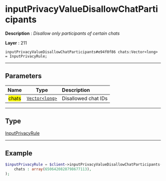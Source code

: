# inputPrivacyValueDisallowChatParticipants

**Description** : *Disallow only participants of certain chats*

**Layer** : 211

```tl
inputPrivacyValueDisallowChatParticipants#e94f0f86 chats:Vector<long> = InputPrivacyRule;
```

---

## Parameters

| Name | Type | Description |
| :---: | :---: | :--- |
| <mark>chats</mark> | [`Vector<long>`](type/long) | Disallowed chat IDs |

---

## Type

[InputPrivacyRule](type/InputPrivacyRule)

---

## Example

```php
$inputPrivacyRule = $client->inputPrivacyValueDisallowChatParticipants(
	chats : array(6506420828798677113),
);
```